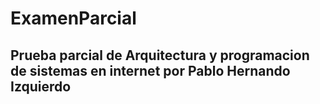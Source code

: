 # ExamenParcial
## Prueba parcial de Arquitectura y programacion de sistemas en internet por Pablo Hernando Izquierdo
